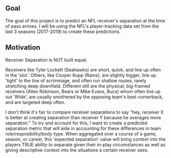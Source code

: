 ## Goal

The goal of this project is to predict an NFL receiver's separation at the time of pass arrives. I will be using the NFL's player-tracking data set from the last 3 seasons (2017-2019) to create these predictions.

## Motivation

Receiver Separation is NOT built equal.

Receivers like Tyler Lockett (Seahawks) are short, quick, and line up often in the 'slot.' Others, like Cooper Kupp (Rams), are slightly bigger, line up 'tight' to the line of scrimmage, and often run shallow routes, rarely stretching deep downfield. Different still are the physical, big-framed receivers (Allen Robinson, Bears or Mike Evans, Bucs) whom  often line up out 'Wide',  are usually smothered by the opposing team's best cornerback, and are targeted deep often. 

I don't think it's fair to compare receiver separations to say "hey, receiver X is better at creating separation than receiver Y because he averages more separation." To try and account for this, I want to create a predicted separation metric that will aide in accounting for these differences in team role/resposibility/body type. When aggregated over a course of a game, season, or career, this 'expected separation' value will bring context into the players TRUE ability to separate given their in-play circumstances as well as giving descriptive context into the situations a certain receiver sees. 
